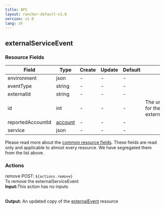 ```yaml
---
title: API
layout: rancher-default-v1.0
version: v1.0
lang: zh
---
```


## externalServiceEvent



### Resource Fields

Field | Type | Create | Update | Default | Notes
---|---|---|---|---|---
environment | json | - | - | - | 
eventType | string | - | - | - | 
externalId | string | - | - | - | 
id | int | - | - | - | The unique identifier for the externalServiceEvent
reportedAccountId | [account]({{site.baseurl}}/rancher/{{page.version}}/{{page.lang}}/api/api-resources/account/) | - | - | - | 
service | json | - | - | - | 


Please read more about the [common resource fields]({{site.baseurl}}/rancher/{{page.version}}/{{page.lang}}/api/common/). 
These fields are read only and applicable to almost every resource. We have segregated them from the list above.








### Actions

<div class="action">
<span class="header">
remove
<span class="headerright">POST:  <code>${actions.remove}</code></span></span>
<div class="action-contents">
To remove the externalServiceEvent
<br>

<span class="input">
<strong>Input:</strong>This action has no inputs</span>
<br>

<br>


<span class="output"><strong>Output:</strong> An updated copy of the <a href="/rancher/api/api-resources/externalEvent/">externalEvent</a> resource</span>
</div>
</div>

